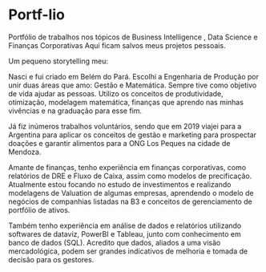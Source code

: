 # Portf-lio
Portfólio de trabalhos nos tópicos de  Business Intelligence , Data Science e Finanças Corporativas
Aqui ficam salvos meus projetos pessoais.

Um pequeno storytelling meu:

Nasci e fui criado em Belém do Pará. Escolhi a Engenharia de Produção por unir duas áreas que amo: Gestão e Matemática. Sempre tive como objetivo de vida ajudar as pessoas. Utilizo os conceitos de produtividade, otimização, modelagem matemática, finanças que aprendo nas minhas vivências e na graduação para esse fim.

Já fiz inúmeros trabalhos voluntários, sendo que em 2019 viajei para a Argentina para aplicar os conceitos de gestão e marketing para prospectar doações e garantir alimentos para a ONG Los Peques na cidade de Mendoza.

Amante de finanças, tenho experiência em finanças corporativas, como relatórios de DRE e Fluxo de Caixa, assim como modelos de precificação. Atualmente estou focando no estudo de investimentos e realizando modelagens de Valuation de algumas empresas, aprendendo o modelo de negócios de companhias listadas na B3 e conceitos de gerenciamento de portfólio de ativos.

Também tenho experiência em análise de dados e relatórios utilizando softwares de dataviz, PowerBI e Tableau, junto com conhecimento em banco de dados (SQL). Acredito que dados, aliados a uma visão mercadológica, podem ser grandes indicativos de melhoria e tomada de decisão para os gestores.
